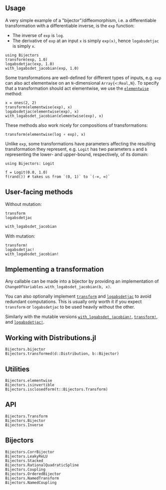 ## Usage

A very simple example of a "bijector"/diffeomorphism, i.e. a differentiable transformation with a differentiable inverse, is the `exp` function:
- The inverse of `exp` is `log`.
- The derivative of `exp` at an input `x` is simply `exp(x)`, hence `logabsdetjac` is simply `x`.

```@repl usage
using Bijectors
transform(exp, 1.0)
logabsdetjac(exp, 1.0)
with_logabsdet_jacobian(exp, 1.0)
```

Some transformations are well-defined for different types of inputs, e.g. `exp` can also act elementwise on an `N`-dimensional `Array{<:Real,N}`.
To specify that a transformation should act elementwise, we use the [`elementwise`](@ref) method:

```@repl usage
x = ones(2, 2)
transform(elementwise(exp), x)
logabsdetjac(elementwise(exp), x)
with_logabsdet_jacobian(elementwise(exp), x)
```

These methods also work nicely for compositions of transformations:

```@repl usage
transform(elementwise(log ∘ exp), x)
```

Unlike `exp`, some transformations have parameters affecting the resulting transformation they represent, e.g. `Logit` has two parameters `a` and `b` representing the lower- and upper-bound, respectively, of its domain:

```@repl usage
using Bijectors: Logit

f = Logit(0.0, 1.0)
f(rand()) # takes us from `(0, 1)` to `(-∞, ∞)`
```

## User-facing methods

Without mutation:

```@docs
transform
logabsdetjac
```

```julia
with_logabsdet_jacobian
```

With mutation:

```@docs
transform!
logabsdetjac!
with_logabsdet_jacobian!
```

## Implementing a transformation

Any callable can be made into a bijector by providing an implementation of `ChangeOfVariables.with_logabsdet_jacobian(b, x)`.

You can also optionally implement [`transform`](@ref) and [`logabsdetjac`](@ref) to avoid redundant computations. This is usually only worth it if you expect `transform` or `logabsdetjac` to be used heavily without the other.

Similarly with the mutable versions [`with_logabsdet_jacobian!`](@ref), [`transform!`](@ref), and [`logabsdetjac!`](@ref).

## Working with Distributions.jl

```@docs
Bijectors.bijector
Bijectors.transformed(d::Distribution, b::Bijector)
```

## Utilities

```@docs
Bijectors.elementwise
Bijectors.isinvertible
Bijectors.isclosedform(t::Bijectors.Transform)
```

## API

```@docs
Bijectors.Transform
Bijectors.Bijector
Bijectors.Inverse
```

## Bijectors

```@docs
Bijectors.CorrBijector
Bijectors.LeakyReLU
Bijectors.Stacked
Bijectors.RationalQuadraticSpline
Bijectors.Coupling
Bijectors.OrderedBijector
Bijectors.NamedTransform
Bijectors.NamedCoupling
```

